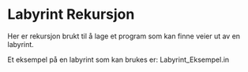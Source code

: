 # Labyrint Rekursjon
Her er rekursjon brukt til å lage et program som kan finne veier ut av en labyrint.

Et eksempel på en labyrint som kan brukes er: Labyrint_Eksempel.in 

